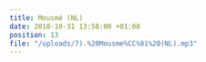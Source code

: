 ```yaml
---
title: Mousmé (NL)
date: 2018-10-31 13:58:00 +01:00
position: 13
file: "/uploads/7).%20Mousme%CC%81%20(NL).mp3"
---
```


